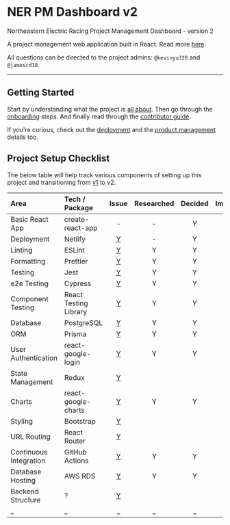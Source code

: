 # NER PM Dashboard v2

Northeastern Electric Racing Project Management Dashboard - version 2

A project management web application built in React.
Read more [here](https://github.com/Northeastern-Electric-Racing/PM-Dashboard-v2/blob/main/Docs/About.md).

All questions can be directed to the project admins: `@kevinyu328` and `@jamescd18`.

---

## Getting Started

Start by understanding what the project is [all about](https://github.com/Northeastern-Electric-Racing/PM-Dashboard-v2/blob/main/Docs/About.md).
Then go through the [onboarding](https://github.com/Northeastern-Electric-Racing/PM-Dashboard-v2/blob/main/Docs/Onboarding.md) steps.
And finally read through the [contributor guide](https://github.com/Northeastern-Electric-Racing/PM-Dashboard-v2/blob/main/Docs/ContributorGuide.md).

If you're curious, check out the [deployment](https://github.com/Northeastern-Electric-Racing/PM-Dashboard-v2/blob/main/Docs/Deployment.md) and the [product management](https://github.com/Northeastern-Electric-Racing/PM-Dashboard-v2/blob/main/Docs/ProductManagement.md) details too.

## Project Setup Checklist

The below table will help track various components of setting up this project and transitioning from [v1](https://github.com/Northeastern-Electric-Racing/PM-Dashboard-v1) to v2.

| Area                   | Tech / Package        |                                     Issue                                      | Researched | Decided |                                                    Implemented                                                     |
| :--------------------- | :-------------------- | :----------------------------------------------------------------------------: | :--------: | :-----: | :----------------------------------------------------------------------------------------------------------------: |
| Basic React App        | create-react-app      |                                       -                                        |     -      |    Y    | [Y](https://github.com/Northeastern-Electric-Racing/PM-Dashboard-v2/tree/6762c180ade9801712fac20f0bc1cc32d7176326) |
| Deployment             | Netlify               | [Y](https://github.com/Northeastern-Electric-Racing/PM-Dashboard-v2/issues/1)  |     -      |    Y    | [Y](https://github.com/Northeastern-Electric-Racing/PM-Dashboard-v2/tree/8066a8e7ea9e8fe23b73753a4078f50490544b7f) |
| Linting                | ESLint                | [Y](https://github.com/Northeastern-Electric-Racing/PM-Dashboard-v2/issues/6)  |     Y      |    Y    |                    [Y](https://github.com/Northeastern-Electric-Racing/PM-Dashboard-v2/pull/45)                    |
| Formatting             | Prettier              | [Y](https://github.com/Northeastern-Electric-Racing/PM-Dashboard-v2/issues/6)  |     Y      |    Y    |                    [Y](https://github.com/Northeastern-Electric-Racing/PM-Dashboard-v2/pull/45)                    |
| Testing                | Jest                  | [Y](https://github.com/Northeastern-Electric-Racing/PM-Dashboard-v2/issues/7)  |     Y      |    Y    |                                                                                                                    |
| e2e Testing            | Cypress               | [Y](https://github.com/Northeastern-Electric-Racing/PM-Dashboard-v2/issues/5)  |     Y      |    Y    |                                                                                                                    |
| Component Testing      | React Testing Library | [Y](https://github.com/Northeastern-Electric-Racing/PM-Dashboard-v2/issues/16) |     Y      |    Y    |                                                                                                                    |
| Database               | PostgreSQL            | [Y](https://github.com/Northeastern-Electric-Racing/PM-Dashboard-v2/issues/4)  |     Y      |    Y    |                    [Y](https://github.com/Northeastern-Electric-Racing/PM-Dashboard-v2/pull/41)                    |
| ORM                    | Prisma                | [Y](https://github.com/Northeastern-Electric-Racing/PM-Dashboard-v2/issues/2)  |     Y      |    Y    |                    [Y](https://github.com/Northeastern-Electric-Racing/PM-Dashboard-v2/pull/41)                    |
| User Authentication    | react-google-login    | [Y](https://github.com/Northeastern-Electric-Racing/PM-Dashboard-v2/issues/17) |     Y      |    Y    |                                                                                                                    |
| State Management       | Redux                 | [Y](https://github.com/Northeastern-Electric-Racing/PM-Dashboard-v2/issues/18) |            |         |                                                                                                                    |
| Charts                 | react-google-charts   | [Y](https://github.com/Northeastern-Electric-Racing/PM-Dashboard-v2/issues/20) |     Y        |    Y      |                                                                                                                    |
| Styling                | Bootstrap             | [Y](https://github.com/Northeastern-Electric-Racing/PM-Dashboard-v2/issues/19) |            |         |                                                                                                                    |
| URL Routing            | React Router          | [Y](https://github.com/Northeastern-Electric-Racing/PM-Dashboard-v2/issues/21) |            |         |                                                                                                                    |
| Continuous Integration | GitHub Actions        | [Y](https://github.com/Northeastern-Electric-Racing/PM-Dashboard-v2/issues/22) |     Y       |   Y      |                                                                                                                    |
| Database Hosting       | AWS RDS               | [Y](https://github.com/Northeastern-Electric-Racing/PM-Dashboard-v2/issues/23) |     Y      |    Y    |                                                                                                                    |
| Backend Structure      | ?                     | [Y](https://github.com/Northeastern-Electric-Racing/PM-Dashboard-v2/issues/14) |            |         |                                                                                                                    |
| \_                     | \_                    |                                       \_                                       |     \_     |   \_    |                                                         \_                                                         |
